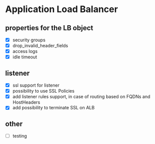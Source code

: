 # Application Load Balancer

## properties for the LB object

- [x] security groups
- [x] drop_invalid_header_fields
- [x] access logs
- [x] idle timeout

## listener

- [x] ssl support for listener
- [x] possibility to use SSL Policies
- [x] add listener rules support, in case of routing based on FQDNs and HostHeaders
- [x] add possibility to terminate SSL on ALB

## other

- [ ] testing
